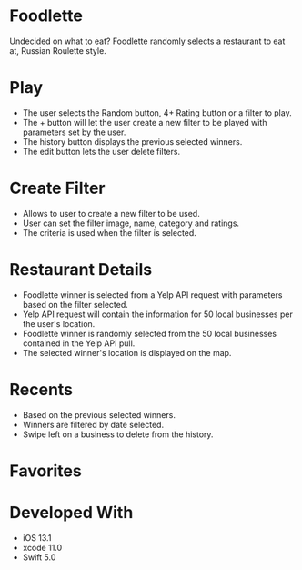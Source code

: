 # Foodlette
Undecided on what to eat?
Foodlette randomly selects a restaurant to eat at, Russian Roulette style.

# Play
- The user selects the Random button, 4+ Rating button or a filter to play.
- The + button will let the user create a new filter to be played with parameters set by the user.
- The history button displays the previous selected winners.
- The edit button lets the user delete filters.

# Create Filter
- Allows to user to create a new filter to be used.
- User can set the filter image, name, category and ratings.
- The criteria is used when the filter is selected.

# Restaurant Details
- Foodlette winner is selected from a Yelp API request with parameters based on the filter selected. 
- Yelp API request will contain the information for 50 local businesses per the user's location.
- Foodlette winner is randomly selected from the 50 local businesses contained in the Yelp API pull.
- The selected winner's location is displayed on the map.

# Recents
- Based on the previous selected winners.
- Winners are filtered by date selected.
- Swipe left on a business to delete from the history.

# Favorites


# Developed With
- iOS 13.1
- xcode 11.0
- Swift 5.0
